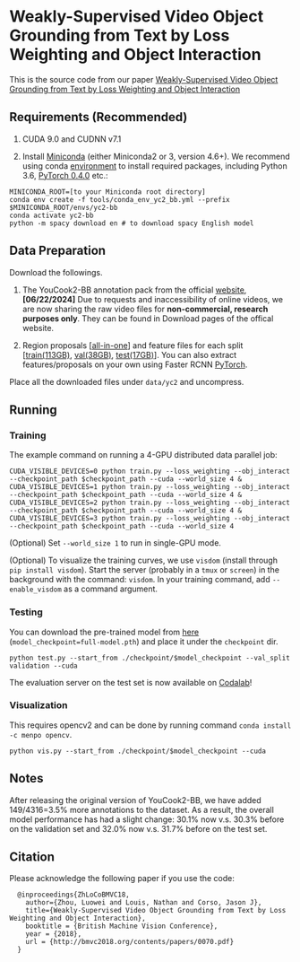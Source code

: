 # Weakly-Supervised Video Object Grounding from Text by Loss Weighting and Object Interaction

This is the source code from our paper [Weakly-Supervised Video Object Grounding from Text by Loss Weighting and Object Interaction](http://bmvc2018.org/contents/papers/0070.pdf)


## Requirements (Recommended)
1) CUDA 9.0 and CUDNN v7.1

2) Install [Miniconda](https://conda.io/miniconda.html) (either Miniconda2 or 3, version 4.6+). We recommend using conda [environment](https://docs.conda.io/projects/conda/en/latest/user-guide/tasks/manage-environments.html) to install required packages, including Python 3.6, [PyTorch 0.4.0](https://pytorch.org/get-started/locally/) etc.:
```
MINICONDA_ROOT=[to your Miniconda root directory]
conda env create -f tools/conda_env_yc2_bb.yml --prefix $MINICONDA_ROOT/envs/yc2-bb
conda activate yc2-bb
python -m spacy download en # to download spacy English model
```


## Data Preparation
Download the followings.

1) The YouCook2-BB annotation pack from the official [website](http://youcook2.eecs.umich.edu/download),
**[06/22/2024]** Due to requests and inaccessibility of online videos, we are now sharing the raw video files for **non-commercial, research purposes only**. They can be found in Download pages of the offical website.

3) Region proposals [[all-in-one](http://youcook2.eecs.umich.edu/static/dat/yc2_bb/all-box-100.tar.gz)] and feature files for each split [[train(113GB)](http://youcook2.eecs.umich.edu/static/dat/yc2_bb/roi_pooled_feat_train.tar.gz), [val(38GB)](http://youcook2.eecs.umich.edu/static/dat/yc2_bb/roi_pooled_feat_val.tar.gz), [test(17GB)](http://youcook2.eecs.umich.edu/static/dat/yc2_bb/roi_pooled_feat_test.tar.gz)]. You can also extract features/proposals on your own using Faster RCNN [PyTorch](https://github.com/LuoweiZhou/faster-rcnn.pytorch).

Place all the downloaded files under `data/yc2` and uncompress.


## Running
### Training
The example command on running a 4-GPU distributed data parallel job:
```
CUDA_VISIBLE_DEVICES=0 python train.py --loss_weighting --obj_interact --checkpoint_path $checkpoint_path --cuda --world_size 4 &
CUDA_VISIBLE_DEVICES=1 python train.py --loss_weighting --obj_interact --checkpoint_path $checkpoint_path --cuda --world_size 4 &
CUDA_VISIBLE_DEVICES=2 python train.py --loss_weighting --obj_interact --checkpoint_path $checkpoint_path --cuda --world_size 4 &
CUDA_VISIBLE_DEVICES=3 python train.py --loss_weighting --obj_interact --checkpoint_path $checkpoint_path --cuda --world_size 4
``` 
(Optional) Set `--world_size 1` to run in single-GPU mode.

(Optional) To visualize the training curves, we use `visdom` (install through `pip install visdom`). Start the server (probably in a `tmux` or `screen`) in the background with the command: `visdom`. In your training command, add `--enable_visdom` as a command argument.

### Testing
You can download the pre-trained model from [here](http://youcook2.eecs.umich.edu/static/dat/yc2_bb/full-model.pth) (`model_checkpoint=full-model.pth`) and place it under the `checkpoint` dir.
```
python test.py --start_from ./checkpoint/$model_checkpoint --val_split validation --cuda
``` 
The evaluation server on the test set is now available on [Codalab](https://competitions.codalab.org/competitions/20302)!


### Visualization
This requires opencv2 and can be done by running command `conda install -c menpo opencv`.
```
python vis.py --start_from ./checkpoint/$model_checkpoint --cuda
```


## Notes
After releasing the original version of YouCook2-BB, we have added 149/4316=3.5% more annotations to the dataset. As a result, the overall model performance has had a slight change: 30.1% now v.s. 30.3% before on the validation set and 32.0% now v.s. 31.7% before on the test set.


## Citation
Please acknowledge the following paper if you use the code:
```
  @inproceedings{ZhLoCoBMVC18,
    author={Zhou, Luowei and Louis, Nathan and Corso, Jason J},
    title={Weakly-Supervised Video Object Grounding from Text by Loss Weighting and Object Interaction},
    booktitle = {British Machine Vision Conference},
    year = {2018},
    url = {http://bmvc2018.org/contents/papers/0070.pdf}
  }
```
